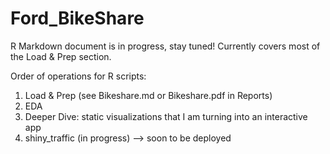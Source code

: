 # Ford_BikeShare

R Markdown document is in progress, stay tuned! Currently covers most of the Load & Prep section.

Order of operations for R scripts:
1. Load & Prep (see Bikeshare.md or Bikeshare.pdf in Reports)
2. EDA
3. Deeper Dive: static visualizations that I am turning into an interactive app
4. shiny_traffic (in progress) --> soon to be deployed

